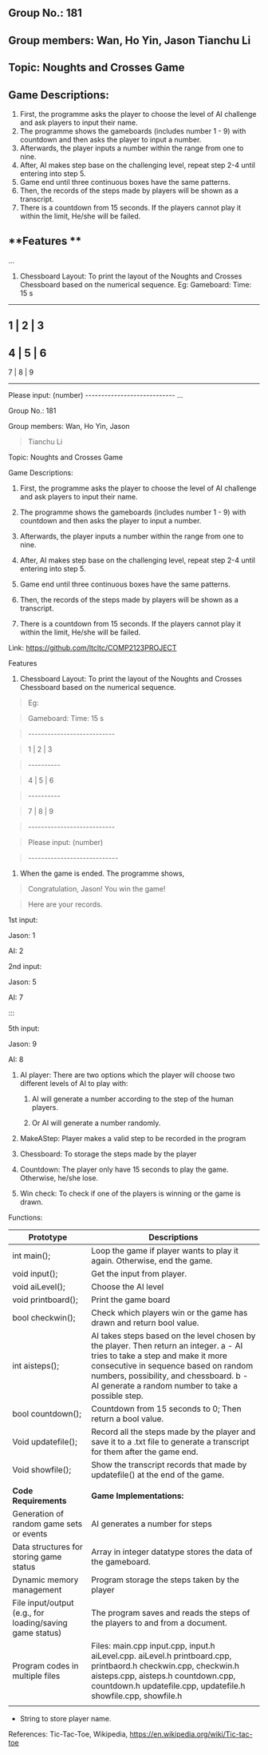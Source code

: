 ## **Group No.: 181**

## **Group members: Wan, Ho Yin, Jason   Tianchu Li**

## **Topic: Noughts and Crosses Game**

## **Game Descriptions:**

1. First, the programme asks the player to choose the level of AI challenge and ask players to input their name.
2. The programme shows the gameboards (includes number 1 - 9) with countdown and then asks the player to input a number.
3. Afterwards, the player inputs a number within the range from one to nine. 
4. After, AI makes step base on the challenging level, repeat step 2-4 until entering into step 5.
5. Game end until three continuous boxes have the same patterns. 
6. Then, the records of the steps made by players will be shown as a transcript. 
7. There is a countdown from 15 seconds. If the players cannot play it within the limit, He/she will be failed. 

## **Features **
...
1. Chessboard Layout: To print the layout of the Noughts and Crosses Chessboard based on the numerical sequence.
Eg:	
Gameboard:			Time: 15 s
---------------------------

1 | 2 | 3
----------
4 | 5 | 6
----------
7 | 8 | 9

---------------------------	
Please input: (number)
	----------------------------
...






Group No.: 181

Group members: Wan, Ho Yin, Jason

>   Tianchu Li

Topic: Noughts and Crosses Game

Game Descriptions:

1.  First, the programme asks the player to choose the level of AI challenge and
    ask players to input their name.

2.  The programme shows the gameboards (includes number 1 - 9) with countdown
    and then asks the player to input a number.

3.  Afterwards, the player inputs a number within the range from one to nine.

4.  After, AI makes step base on the challenging level, repeat step 2-4 until
    entering into step 5.

5.  Game end until three continuous boxes have the same patterns.

6.  Then, the records of the steps made by players will be shown as a
    transcript.

7.  There is a countdown from 15 seconds. If the players cannot play it within
    the limit, He/she will be failed.

Link: https://github.com/ltcltc/COMP2123PROJECT

Features

1.  Chessboard Layout: To print the layout of the Noughts and Crosses Chessboard
    based on the numerical sequence.

>   Eg:

>   Gameboard: Time: 15 s

>   \---------------------------

>   1 \| 2 \| 3

>   \----------

>   4 \| 5 \| 6

>   \----------

>   7 \| 8 \| 9

>   \---------------------------

>   Please input: (number)

>   \----------------------------

1.  When the game is ended. The programme shows,

>   Congratulation, Jason! You win the game!

>   Here are your records.

1st input:

Jason: 1

AI: 2

2nd input:

Jason: 5

AI: 7

:::

5th input:

Jason: 9

AI: 8

1.  AI player: There are two options which the player will choose two different
    levels of AI to play with:

    1.  AI will generate a number according to the step of the human players.

    2.  Or AI will generate a number randomly.

2.  MakeAStep: Player makes a valid step to be recorded in the program

3.  Chessboard: To storage the steps made by the player

4.  Countdown: The player only have 15 seconds to play the game. Otherwise,
    he/she lose.

5.  Win check: To check if one of the players is winning or the game is drawn.

Functions:

| **Prototype**                                            | **Descriptions**                                                                                                                                                                                                                                                    |
|----------------------------------------------------------|---------------------------------------------------------------------------------------------------------------------------------------------------------------------------------------------------------------------------------------------------------------------|
| int main();                                              | Loop the game if player wants to play it again. Otherwise, end the game.                                                                                                                                                                                            |
| void input();                                            | Get the input from player.                                                                                                                                                                                                                                          |
| void aiLevel();                                          | Choose the AI level                                                                                                                                                                                                                                                 |
| void printboard();                                       | Print the game board                                                                                                                                                                                                                                                |
| bool checkwin();                                         | Check which players win or the game has drawn and return bool value.                                                                                                                                                                                                |
| int aisteps();                                           | AI takes steps based on the level chosen by the player. Then return an integer. a - AI tries to take a step and make it more consecutive in sequence based on random numbers, possibility, and chessboard. b - AI generate a random number to take a possible step. |
| bool countdown();                                        | Countdown from 15 seconds to 0; Then return a bool value.                                                                                                                                                                                                           |
| Void updatefile();                                       | Record all the steps made by the player and save it to a .txt file to generate a transcript for them after the game end.                                                                                                                                            |
| Void showfile();                                         | Show the transcript records that made by updatefile() at the end of the game.                                                                                                                                                                                       |
|                                                          |                                                                                                                                                                                                                                                                     |
| **Code Requirements**                                    | **Game Implementations:**                                                                                                                                                                                                                                           |
| Generation of random game sets or events                 | AI generates a number for steps                                                                                                                                                                                                                                     |
| Data structures for storing game status                  | Array in integer datatype stores the data of the gameboard.                                                                                                                                                                                                         |
| Dynamic memory management                                | Program storage the steps taken by the player                                                                                                                                                                                                                       |
| File input/output (e.g., for loading/saving game status) | The program saves and reads the steps of the players to and from a document.                                                                                                                                                                                        |
| Program codes in multiple files                          | Files: main.cpp input.cpp, input.h aiLevel.cpp. aiLevel.h printboard.cpp, printbaord.h checkwin.cpp, checkwin.h aisteps.cpp, aisteps.h countdown.cpp, countdown.h updatefile.cpp, updatefile.h showfile.cpp, showfile.h                                             |
|                                                          |                                                                                                                                                                                                                                                                     |

-   String to store player name.

References: Tic-Tac-Toe, Wikipedia, https://en.wikipedia.org/wiki/Tic-tac-toe

